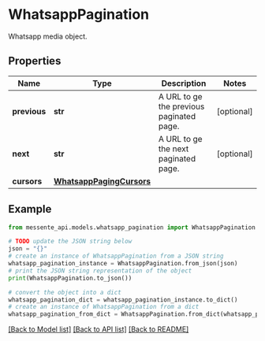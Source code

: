# WhatsappPagination

Whatsapp media object.

## Properties

Name | Type | Description | Notes
------------ | ------------- | ------------- | -------------
**previous** | **str** | A URL to ge the previous paginated page. | [optional] 
**next** | **str** | A URL to ge the next paginated page. | [optional] 
**cursors** | [**WhatsappPagingCursors**](WhatsappPagingCursors.md) |  | 

## Example

```python
from messente_api.models.whatsapp_pagination import WhatsappPagination

# TODO update the JSON string below
json = "{}"
# create an instance of WhatsappPagination from a JSON string
whatsapp_pagination_instance = WhatsappPagination.from_json(json)
# print the JSON string representation of the object
print(WhatsappPagination.to_json())

# convert the object into a dict
whatsapp_pagination_dict = whatsapp_pagination_instance.to_dict()
# create an instance of WhatsappPagination from a dict
whatsapp_pagination_from_dict = WhatsappPagination.from_dict(whatsapp_pagination_dict)
```
[[Back to Model list]](../README.md#documentation-for-models) [[Back to API list]](../README.md#documentation-for-api-endpoints) [[Back to README]](../README.md)


